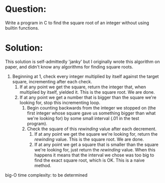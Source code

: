 Question:
=========

Write a program in C to find the square root of an integer without using builtin functions.

Solution:
=========

This solution is self-admittedly 'janky' but I originally wrote this algorithm on paper, and
didn't know any algorithms for finding square roots.

1.  Beginning at 1, check every integer multiplied by itself against the target square,
    incrementing after each check.
    1.  If at any point we get the square, return the integer that, when multiplied by
        itself, yielded it. This is the square root. We are done.
    2.  If at any point we get a number that is bigger than the square we're looking for,
        stop this incrementing loop.
        1.  Begin counting backwards from the integer we stopped on (the first integer whose
            square gave us something bigger than what we're looking for) by some small
            interval (.01 in the test program).
        2.  Check the square of this *rewinding* value after each decrement.
            1.  If at any point we get the square we're looking for, return the 
                *rewinding* value. This is the square root. We are done.
            2.  If at any point we get a square that is smaller than the square we're
                looking for, just return the *rewinding* value. When this happens it
                means that the interval we chose was too big to find the exact square
                root, which is OK. This is a naive method.

big-O time complexity: to be determined
